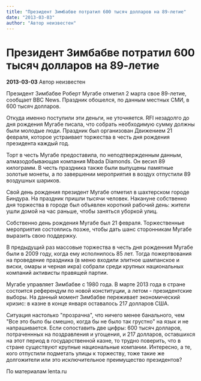 ```yaml
---
title: "Президент Зимбабве потратил 600 тысяч долларов на 89-летие"
date: "2013-03-03"
author: "Автор неизвестен"
---
```


# Президент Зимбабве потратил 600 тысяч долларов на 89-летие

**2013-03-03** Автор неизвестен

Президент Зимбабве Роберт Мугабе отметил 2 марта свое 89-летие, сообщает BBC News. Праздник обошелся, по данным местных СМИ, в 600 тысяч долларов.

Откуда именно поступили эти деньги, не уточняется. RFI незадолго до дня рождения Мугабе писала, что собрать необходимую сумму должны были молодые люди. Праздник был организован Движением 21 февраля, которое устраивает торжества в честь дня рождения президента каждый год.

Торт в честь Мугабе предоставила, по неподтвержденным данным, алмазодобывающая компания Mbada Diamonds. Он весил 89 килограмм. В честь праздника также были выпущены памятные золотые монеты, а по завершении мероприятия в воздух отпустили 89 воздушных шариков.

Свой день рождения президент Мугабе отметил в шахтерском городе Биндура. На праздник пришли тысячи человек. Накануне собственно дня торжества в городе был объявлен короткий рабочий день: жители ушли домой на час раньше, чтобы заняться уборкой улиц.

Собственно день рождения Мугабе был 21 февраля. Торжественные мероприятия состоялись позже, чтобы дать шанс сторонникам Мугабе выразить свою поддержку.

В предыдущий раз массовые торжества в честь дня рожденния Мугабе были в 2009 году, когда ему исполнилось 85 лет. Тогда пожертвования на проведение праздника (в меню входили элитное шампанское и виски, омары и черная икра) собрали среди крупных национальных компаний активисты правящей партии.

Мугабе управляет Зимбабве с 1980 года. В марте 2013 года в стране состоится референдум по новой конституции, а летом - президентские выборы. На данный момент Зимбабве переживает экономический кризис: в казне в конце января оставалось 217 долларов США.

Ситуация настолько "прозрачна", что ничего менее банального, чем "Все это было бы смешно, когда бы не было так грустно" на язык и не напрашивается. Если сопоставить две цифры: 600 тысяч долларов, потраченнных на поздравления и угощения, и 217 долларов, оставшихся на этот период в государственной казне, то трудно поверить, что в стране существуют крупные национальные компании. Интересно, а те, кого отпустили подметать улицы к торжеству, тоже такие же долгожители или это исключительное преимущество президентов?

По материалам lenta.ru